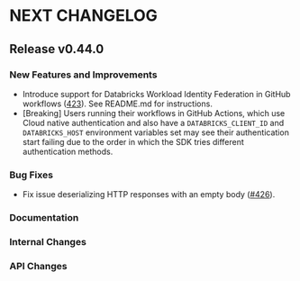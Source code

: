 # NEXT CHANGELOG

## Release v0.44.0

### New Features and Improvements
* Introduce support for Databricks Workload Identity Federation in GitHub workflows ([423](https://github.com/databricks/databricks-sdk-java/pull/423)).
  See README.md for instructions.
* [Breaking] Users running their workflows in GitHub Actions, which use Cloud native authentication and also have a `DATABRICKS_CLIENT_ID` and `DATABRICKS_HOST`
  environment variables set may see their authentication start failing due to the order in which the SDK tries different authentication methods.

### Bug Fixes
* Fix issue deserializing HTTP responses with an empty body ([#426](https://github.com/databricks/databricks-sdk-java/pull/426)).

### Documentation

### Internal Changes

### API Changes
